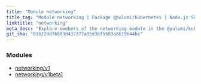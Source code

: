 ```yaml
---
title: "Module networking"
title_tag: "Module networking | Package @pulumi/kubernetes | Node.js SDK"
linktitle: "networking"
meta_desc: "Explore members of the networking module in the @pulumi/kubernetes package."
git_sha: "61b22dd76603d437377a05d36f5683a8619b44bc"
---
```


<!-- WARNING: this page was generated by a tool. Do not edit it by hand. -->
<!-- To change it, please see https://github.com/pulumi/docs/tree/master/tools/tscdocgen. -->


<h3>Modules</h3>
<ul class="api">
    <li><a href="v1/"><span class="symbol module"></span>networking/v1</a></li>
    <li><a href="v1beta1/"><span class="symbol module"></span>networking/v1beta1</a></li>
</ul>








